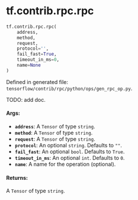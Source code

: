 <div itemscope itemtype="http://developers.google.com/ReferenceObject">
<meta itemprop="name" content="tf.contrib.rpc.rpc" />
</div>

# tf.contrib.rpc.rpc

``` python
tf.contrib.rpc.rpc(
    address,
    method,
    request,
    protocol='',
    fail_fast=True,
    timeout_in_ms=0,
    name=None
)
```



Defined in generated file: `tensorflow/contrib/rpc/python/ops/gen_rpc_op.py`.

TODO: add doc.

#### Args:

* <b>`address`</b>: A `Tensor` of type `string`.
* <b>`method`</b>: A `Tensor` of type `string`.
* <b>`request`</b>: A `Tensor` of type `string`.
* <b>`protocol`</b>: An optional `string`. Defaults to `""`.
* <b>`fail_fast`</b>: An optional `bool`. Defaults to `True`.
* <b>`timeout_in_ms`</b>: An optional `int`. Defaults to `0`.
* <b>`name`</b>: A name for the operation (optional).


#### Returns:

A `Tensor` of type `string`.